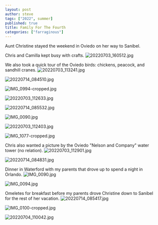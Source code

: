 ```yaml
---
layout: post
author: steve
tags: ["2022", summer]
published: true
title: Family For The Fourth
categories: ["farraginous"]
---
```

Aunt Christine stayed the weekend in Oviedo on her way to Sanibel.  

Chris and Camilla kept busy with crafts.
![20220703_160512.jpg]({{site.baseurl}}/assets/media/20220703_160512.jpg)

We also took a quick tour of the Oviedo birds: chickens, peacock, and sandhill cranes.
![20220703_113241.jpg]({{site.baseurl}}/assets/media/20220703_113241.jpg)

![20220714_084510.jpg]({{site.baseurl}}/assets/media/20220714_084510.jpg)

![IMG_0994-cropped.jpg]({{site.baseurl}}/assets/media/IMG_0994-cropped.jpg)

![20220703_112633.jpg]({{site.baseurl}}/assets/media/20220703_112633.jpg)

![20220714_085532.jpg]({{site.baseurl}}/assets/media/20220714_085532.jpg)

![IMG_0090.jpg]({{site.baseurl}}/assets/media/IMG_0090.jpg)

![20220703_112403.jpg]({{site.baseurl}}/assets/media/20220703_112403.jpg)

![IMG_1077-cropped.jpg]({{site.baseurl}}/assets/media/IMG_1077-cropped.jpg)

Chris also wanted a picture by the Oviedo "Nelson and Company" water tower (no relation).
![20220703_112901.jpg]({{site.baseurl}}/assets/media/20220703_112901.jpg)

![20220714_084831.jpg]({{site.baseurl}}/assets/media/20220714_084831.jpg)

Dinner in Waterford with my parents that drove up to spend a night in Orlando.
![IMG_0090.jpg]({{site.baseurl}}/assets/media/IMG_0090.jpg)

![IMG_0094.jpg]({{site.baseurl}}/assets/media/IMG_0094.jpg)

Omeletes for breakfast before my parents drove Christine down to Sanibel for the rest of her vacation.
![20220714_085417.jpg]({{site.baseurl}}/assets/media/20220714_085417.jpg)

![IMG_0100-cropped.jpg]({{site.baseurl}}/assets/media/IMG_0100-cropped.jpg)

![20220704_110042.jpg]({{site.baseurl}}/assets/media/20220704_110042.jpg)

